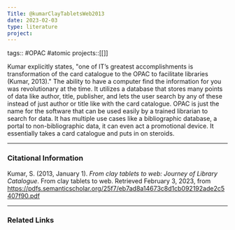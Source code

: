 ```yaml
---
Title: @kumarClayTabletsWeb2013
date: 2023-02-03
type: literature
project:
---
```

tags:: #OPAC #atomic 
projects::[[]]

Kumar explicitly states, "one of IT’s greatest accomplishments is transformation of the card catalogue to the OPAC to facilitate libraries (Kumar, 2013)." The ability to have a computer find the information for you was revolutionary at the time. It utilizes a database that stores many points of data like author, title, publisher, and lets the user search by any of these instead of just author or title like with the card catalogue. OPAC is just the name for the software that can be used easily by a trained librarian to search for data. It has multiple use cases like a bibliographic database, a portal to non-bibliographic data, it can even act a promotional device. It essentially takes a card catalogue and puts in on steroids.

---
### Citational Information

Kumar, S. (2013, January 1). _From clay tablets to web: Journey of Library Catalogue_. From clay tablets to web. Retrieved February 3, 2023, from https://pdfs.semanticscholar.org/25f7/eb7ad8a14673c8d1cb092192ade2c5407f90.pdf

---

### Related Links
